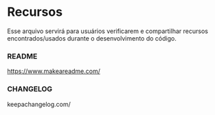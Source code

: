 # Recursos

Esse arquivo servirá para usuários verificarem e compartilhar recursos encontrados/usados durante o desenvolvimento do código.

### README
https://www.makeareadme.com/

### CHANGELOG
keepachangelog.com/